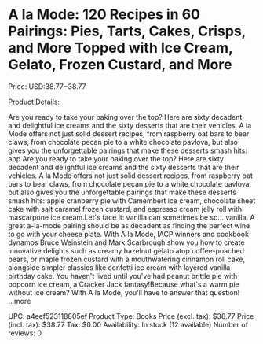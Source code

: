 # A la Mode: 120 Recipes in 60 Pairings: Pies, Tarts, Cakes, Crisps, and More Topped with Ice Cream, Gelato, Frozen Custard, and More

Price: USD:$38.77-$38.77

Product Details:

Are you ready to take your baking over the top? Here are sixty decadent and delightful ice creams and the sixty desserts that are their vehicles. A la Mode offers not just solid dessert recipes, from raspberry oat bars to bear claws, from chocolate pecan pie to a white chocolate pavlova, but also gives you the unforgettable pairings that make these desserts smash hits: app Are you ready to take your baking over the top? Here are sixty decadent and delightful ice creams and the sixty desserts that are their vehicles. A la Mode offers not just solid dessert recipes, from raspberry oat bars to bear claws, from chocolate pecan pie to a white chocolate pavlova, but also gives you the unforgettable pairings that make these desserts smash hits: apple cranberry pie with Camembert ice cream, chocolate sheet cake with salt caramel frozen custard, and espresso cream jelly roll with mascarpone ice cream.Let's face it: vanilla can sometimes be so... vanilla. A great a-la-mode pairing should be as decadent as finding the perfect wine to go with your cheese plate. With A la Mode, IACP winners and cookbook dynamos Bruce Weinstein and Mark Scarbrough show you how to create innovative delights such as creamy hazelnut gelato atop coffee-poached pears, or maple frozen custard with a mouthwatering cinnamon roll cake, alongside simpler classics like confetti ice cream with layered vanilla birthday cake. You haven't lived until you've had peanut brittle pie with popcorn ice cream, a Cracker Jack fantasy!Because what's a warm pie without ice cream? With A la Mode, you'll have to answer that question! ...more

UPC: a4eef523118805ef
Product Type: Books
Price (excl. tax): $38.77
Price (incl. tax): $38.77
Tax: $0.00
Availability: In stock (12 available)
Number of reviews: 0